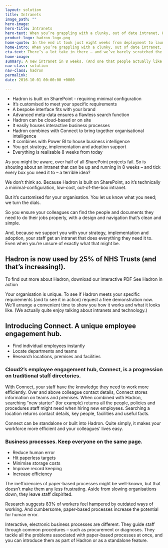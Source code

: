 ```yaml
---
layout: solution
title: Intranets
image_path: ""
hero-image:
hero-title: Intranets
hero-text: When you’re grappling with a clunky, out of date intranet, Hadron weeds out inefficiencies and aids communication. 
product-logo: hadron-logo.png
home-quote: In the end it took just eight weeks from deployment to launch – I couldn't believe how quick the turnaround was. Before Hadron, just 10% of people were ‘completely satisfied’ with our intranet. A year on, we’re at 96%. We have a clear communication structure and the intranet has become part of the language and culture of the Trust.
home-intro: When you’re grappling with a clunky, out of date intranet, Hadron weeds out inefficiencies and aids communication.
cta-text: There’s a lot take in there – and we’ve barely scratched the surface. To get answers to your specific questions, just enter your details below. We’ll arrange a convenient time to show you what the above digital workspaces can do for you, offering free advice and ideas.
home-image:
summary: A new intranet in 8 weeks. (And one that people actually like using.)
nav-class: solution
nav-class: hadron
permalink:
date: 2016-10-01 00:00:00 +0000

---
```


* Hadron is built on SharePoint - requiring minimal configuration
* It’s customised to meet your specific requirements
* A bespoke interface fits with your brand
* Advanced meta-data ensures a flawless search function
* Hadron can be cloud-based or on site
* It easily houses interactive business processes
* Hadron combines with Connect to bring together organisational intelligence
* It combines with Power BI to house business intelligence
* You get strategy, implementation and adoption support
* Everything is realisable 8 weeks from today

As you might be aware, over half of all SharePoint projects fail. So is shouting about an intranet that can be up and running in 8 weeks – and tick every box you need it to – a terrible idea?

We don’t think so. Because Hadron is built on SharePoint, so it’s technically a minimal-configuration, low-cost, out-of-the-box intranet.

But it’s customised for your organisation. You let us know what you need; we turn the dials.

So you ensure your colleagues can find the people and documents they need to do their jobs properly, with a design and navigation that’s clean and simple.

And, because we support you with your strategy, implementation and adoption, your staff get an intranet that does everything they need it to. Even when you’re unsure of exactly what that might be.

## Hadron is now used by 25% of NHS Trusts (and that’s increasing!).

To find out more about Hadron, download our interactive PDF
See Hadron in action

Your organisation is unique. To see if Hadron meets your specific requirements (and to see it in action) request a free demonstration now. We’ll arrange a convenient time to show you how it works and what it looks like. (We actually quite enjoy talking about intranets and technology.)

## Introducing Connect. A unique employee engagement hub.

* Find individual employees instantly
* Locate departments and teams
* Research locations, premises and facilities

### Cloud2’s employee engagement hub, Connect, is a progression on traditional staff directories.

With Connect, your staff have the knowledge they need to work more efficiently. Over and above colleague contact details, Connect stores information on teams and premises. When combined with Hadron, searching “new starter” (for example) returns all the people, policies and procedures staff might need when hiring new employees. Searching a location returns contact details, key people, facilities and useful facts.

Connect can be standalone or built into Hadron. Quite simply, it makes your workforce more efficient and your colleagues’ lives easy.

### Business processes. Keep everyone on the same page.

* Reduce human error
* Hit paperless targets
* Minimise storage costs
* Improve record keeping
* Increase efficiency

The inefficiencies of paper-based processes might be well-known, but that doesn’t make them any less frustrating. Aside from slowing organisations down, they leave staff dispirited.

Research suggests 83% of workers feel hampered by outdated ways of working. And cumbersome, paper-based processes increase the potential for human error.

Interactive, electronic business processes are different. They guide staff through common procedures – such as procurement or diagnoses. They tackle all the problems associated with paper-based processes at once, and you can introduce them as part of Hadron or as a standalone feature.